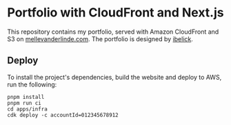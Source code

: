 # Portfolio with CloudFront and Next.js

This repository contains my portfolio, served with Amazon CloudFront and S3 on [mellevanderlinde.com](https://mellevanderlinde.com). The portfolio is designed by [ibelick](https://github.com/ibelick/nim).

## Deploy

To install the project's dependencies, build the website and deploy to AWS, run the following:

```
pnpm install
pnpm run ci
cd apps/infra
cdk deploy -c accountId=012345678912
```
